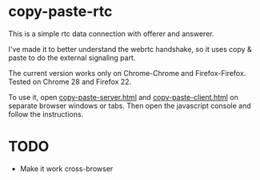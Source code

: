 copy-paste-rtc
==============

This is a simple rtc data connection with offerer and answerer. 

I've made it to better understand the webrtc handshake, so it uses copy & paste to do the external signaling part. 

The current version works only on Chrome-Chrome and Firefox-Firefox. Tested on Chrome 28 and Firefox 22. 


To use it, open [copy-paste-server.html](https://rawgithub.com/massahud/webrtc-tests/master/copy-paste-rtc/copy-paste-server.html) 
and [copy-paste-client.html](https://rawgithub.com/massahud/webrtc-tests/master/copy-paste-rtc/copy-paste-client.html) 
on separate browser windows or tabs. Then open the javascript console and follow the
instructions.

TODO
====
- Make it work cross-browser
